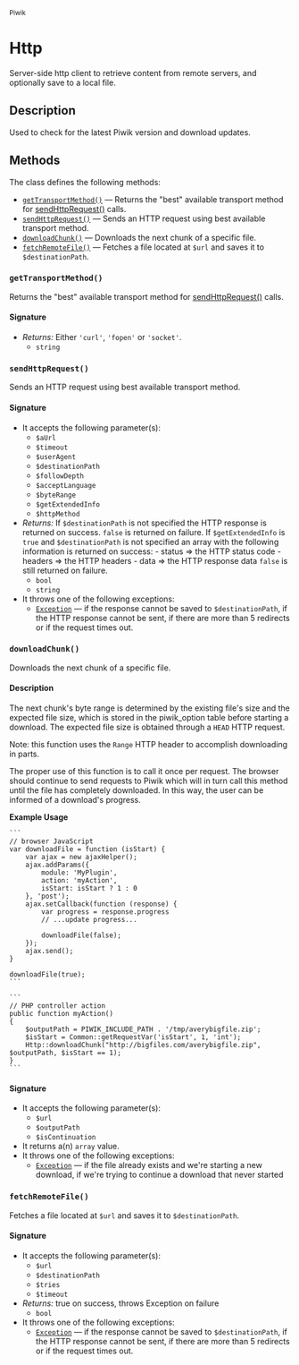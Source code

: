 <small>Piwik</small>

Http
====

Server-side http client to retrieve content from remote servers, and optionally save to a local file.

Description
-----------

Used to check for the latest Piwik version and download updates.


Methods
-------

The class defines the following methods:

- [`getTransportMethod()`](#getTransportMethod) &mdash; Returns the "best" available transport method for [sendHttpRequest()](#sendHttpRequest) calls.
- [`sendHttpRequest()`](#sendHttpRequest) &mdash; Sends an HTTP request using best available transport method.
- [`downloadChunk()`](#downloadChunk) &mdash; Downloads the next chunk of a specific file.
- [`fetchRemoteFile()`](#fetchRemoteFile) &mdash; Fetches a file located at `$url` and saves it to `$destinationPath`.

<a name="gettransportmethod" id="gettransportmethod"></a>
### `getTransportMethod()`

Returns the "best" available transport method for [sendHttpRequest()](#sendHttpRequest) calls.

#### Signature

- _Returns:_ Either `'curl'`, `'fopen'` or `'socket'`.
    - `string`

<a name="sendhttprequest" id="sendhttprequest"></a>
### `sendHttpRequest()`

Sends an HTTP request using best available transport method.

#### Signature

- It accepts the following parameter(s):
    - `$aUrl`
    - `$timeout`
    - `$userAgent`
    - `$destinationPath`
    - `$followDepth`
    - `$acceptLanguage`
    - `$byteRange`
    - `$getExtendedInfo`
    - `$httpMethod`
- _Returns:_ If `$destinationPath` is not specified the HTTP response is returned on success. `false` is returned on failure. If `$getExtendedInfo` is `true` and `$destinationPath` is not specified an array with the following information is returned on success: - status => the HTTP status code - headers => the HTTP headers - data => the HTTP response data `false` is still returned on failure.
    - `bool`
    - `string`
- It throws one of the following exceptions:
    - [`Exception`](http://php.net/class.Exception) &mdash; if the response cannot be saved to `$destinationPath`, if the HTTP response cannot be sent, if there are more than 5 redirects or if the request times out.

<a name="downloadchunk" id="downloadchunk"></a>
### `downloadChunk()`

Downloads the next chunk of a specific file.

#### Description

The next chunk's byte range
is determined by the existing file's size and the expected file size, which
is stored in the piwik_option table before starting a download. The expected
file size is obtained through a `HEAD` HTTP request.

Note: this function uses the `Range` HTTP header to accomplish downloading in
parts.

The proper use of this function is to call it once per request. The browser
should continue to send requests to Piwik which will in turn call this method
until the file has completely downloaded. In this way, the user can be informed
of a download's progress.

**Example Usage**

    ```
    // browser JavaScript
    var downloadFile = function (isStart) {
        var ajax = new ajaxHelper();
        ajax.addParams({
            module: 'MyPlugin',
            action: 'myAction',
            isStart: isStart ? 1 : 0
        }, 'post');
        ajax.setCallback(function (response) {
            var progress = response.progress
            // ...update progress...

            downloadFile(false);
        });
        ajax.send();
    }

    downloadFile(true);
    ```

    ```
    // PHP controller action
    public function myAction()
    {
        $outputPath = PIWIK_INCLUDE_PATH . '/tmp/averybigfile.zip';
        $isStart = Common::getRequestVar('isStart', 1, 'int');
        Http::downloadChunk("http://bigfiles.com/averybigfile.zip", $outputPath, $isStart == 1);
    }
    ```

#### Signature

- It accepts the following parameter(s):
    - `$url`
    - `$outputPath`
    - `$isContinuation`
- It returns a(n) `array` value.
- It throws one of the following exceptions:
    - [`Exception`](http://php.net/class.Exception) &mdash; if the file already exists and we&#039;re starting a new download, if we&#039;re trying to continue a download that never started

<a name="fetchremotefile" id="fetchremotefile"></a>
### `fetchRemoteFile()`

Fetches a file located at `$url` and saves it to `$destinationPath`.

#### Signature

- It accepts the following parameter(s):
    - `$url`
    - `$destinationPath`
    - `$tries`
    - `$timeout`
- _Returns:_ true on success, throws Exception on failure
    - `bool`
- It throws one of the following exceptions:
    - [`Exception`](http://php.net/class.Exception) &mdash; if the response cannot be saved to `$destinationPath`, if the HTTP response cannot be sent, if there are more than 5 redirects or if the request times out.

